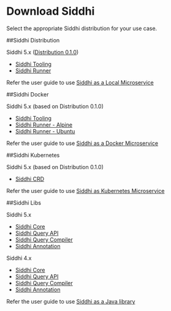 # Download Siddhi

Select the appropriate Siddhi distribution for your use case. 

##Siddhi Distribution 

Siddhi 5.x ([Distribution 0.1.0](https://github.com/siddhi-io/distribution/releases/tag/v0.1.0))

* [Siddhi Tooling](https://github.com/siddhi-io/distribution/releases/download/v0.1.0/siddhi-tooling-0.1.0.zip)
* [Siddhi Runner](https://github.com/siddhi-io/distribution/releases/download/v0.1.0/siddhi-runner-0.1.0.zip) 

Refer the user guide to use [Siddhi as a Local Microservice](https://siddhi-io.github.io/siddhi/documentation/siddhi-5.x/user-guide-5.x/#using-siddhi-as-local-microservice)

##Siddhi Docker 

Siddhi 5.x (based on Distribution 0.1.0)

* [Siddhi Tooling](https://hub.docker.com/r/siddhiio/siddhi-tooling) 
* [Siddhi Runner - Alpine](https://hub.docker.com/r/siddhiio/siddhi-runner-alpine) 
* [Siddhi Runner - Ubuntu](https://hub.docker.com/r/siddhiio/siddhi-runner-ubuntu) 

Refer the user guide to use [Siddhi as a Docker Microservice](https://siddhi-io.github.io/siddhi/documentation/siddhi-5.x/user-guide-5.x/#using-siddhi-as-docker-microservice)

##Siddhi Kubernetes 

Siddhi 5.x (based on Distribution 0.1.0)

* [Siddhi CRD](https://github.com/siddhi-io/siddhi-operator.git)

Refer the user guide to use [Siddhi as Kubernetes Microservice](https://siddhi-io.github.io/siddhi/documentation/siddhi-5.x/user-guide-5.x/#using-siddhi-as-kubernetes-microservice)

##Siddhi Libs 

Siddhi 5.x 

* [Siddhi Core](https://mvnrepository.com/artifact/io.siddhi/siddhi-core?repo=wso2-public)
* [Siddhi Query API](https://mvnrepository.com/artifact/io.siddhi/siddhi-query-api?repo=wso2-public)
* [Siddhi Query Compiler](https://mvnrepository.com/artifact/io.siddhi/siddhi-annotations?repo=wso2-public)
* [Siddhi Annotation](https://mvnrepository.com/artifact/io.siddhi/siddhi-query-compiler?repo=wso2-public)

Siddhi 4.x 

* [Siddhi Core](https://mvnrepository.com/artifact/org.wso2.siddhi/siddhi-core?repo=wso2-public)
* [Siddhi Query API](https://mvnrepository.com/artifact/org.wso2.siddhi/siddhi-query-api?repo=wso2-public)
* [Siddhi Query Compiler](https://mvnrepository.com/artifact/org.wso2.siddhi/siddhi-annotations?repo=wso2-public)
* [Siddhi Annotation](https://mvnrepository.com/artifact/org.wso2.siddhi/siddhi-query-compiler?repo=wso2-public)

Refer the user guide to use [Siddhi as a Java library](https://siddhi-io.github.io/siddhi/documentation/siddhi-5.x/user-guide-5.x/#using-siddhi-as-a-java-library)

